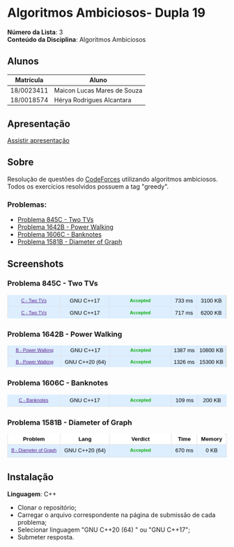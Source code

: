 # Algoritmos Ambiciosos- Dupla 19

**Número da Lista**: 3<br>
**Conteúdo da Disciplina**: Algoritmos Ambiciosos<br>

## Alunos
|Matrícula | Aluno |
| -- | -- |
| 18/0023411  |  Maicon Lucas Mares de Souza |
| 18/0018574  |  Hérya Rodrigues Alcantara |

## Apresentação
<a href="https://youtu.be/oqZ2GUzfG54">Assistir apresentação</a>

## Sobre
Resolução de questões do [CodeForces](https://codeforces.com/) utilizando algoritmos ambiciosos. Todos os exercícios resolvidos possuem a tag "greedy".

### Problemas:

* [Problema 845C - Two TVs ](https://codeforces.com/contest/845/problem/C)
* [Problema 1642B - Power Walking ](https://codeforces.com/problemset/problem/1642/B)
* [Problema 1606C - Banknotes](https://codeforces.com/contest/1606/problem/C)
* [Problema 1581B - Diameter of Graph](https://codeforces.com/contest/1581/problem/B)

## Screenshots
### Problema 845C - Two TVs 
![Problema 845C - Two TVs ](images/twoTvs.png)
### Problema 1642B - Power Walking
![Problema 1642B - Power Walking ](images/powerWalking.png)
### Problema 1606C - Banknotes
![Problema 1606C - Banknotes](images/bankNotes.png)
### Problema 1581B - Diameter of Graph
![Problema 1581B - Diameter of Graph](images/graph.png)

## Instalação
**Linguagem**: C++<br>
* Clonar o repositório;
* Carregar o arquivo correspondente na página de submissão de cada problema;
* Selecionar linguagem "GNU C++20 (64) " ou "GNU C++17";
* Submeter resposta.





